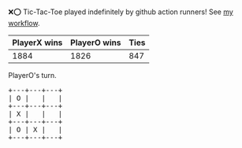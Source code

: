 :x::o: Tic-Tac-Toe played indefinitely by github action runners! See [my workflow](.github/workflows/play.yaml).

|PlayerX wins|PlayerO wins|Ties|
|-|-|-|
|1884|1826|847|

PlayerO's turn.

<pre>
+---+---+---+
| O |   |   |
+---+---+---+
| X |   |   |
+---+---+---+
| O | X |   |
+---+---+---+
</pre>